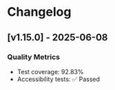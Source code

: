 # Changelog

## [v1.15.0] - 2025-06-08

### Quality Metrics
- Test coverage: 92.83%
- Accessibility tests: ✅ Passed

